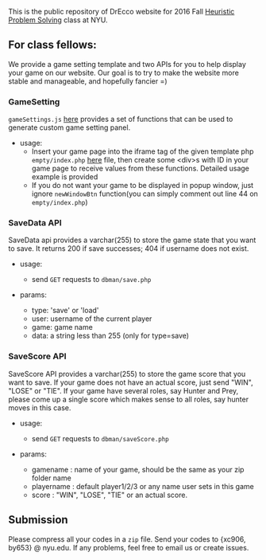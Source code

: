 This is the public repository of DrEcco website for 2016 Fall [Heuristic Problem Solving](http://cs.nyu.edu/courses/fall16/CSCI-GA.2965-001/) class at NYU.

## For class fellows:

We provide a game setting template and two APIs for you to help display your game on our website. Our goal is to try to make the website more stable and manageable, and hopefully fancier =)

### GameSetting

`gameSettings.js` [here](https://github.com/cxashawn/DrEcco_Website/blob/master/js) provides a set of functions that can be used to generate custom game setting panel.

* usage:
    * Insert your game page into the iframe tag of the given template php `empty/index.php` [here](https://github.com/cxashawn/DrEcco_Website/tree/master/empty) file, then create some \<div\>s with ID in your game page to receive values from these functions. Detailed usage example is provided
    * If you do not want your game to be displayed in popup window, just ignore `newWindowBtn` function(you can simply comment out line 44 on `empty/index.php`)

### SaveData API

SaveData api provides a varchar(255) to store the game state that you want to save. It returns 200 if save successes; 404 if username does not exist.

* usage:
    * send `GET` requests to `dbman/save.php`

* params:
    * type: 'save' or 'load'
    * user: username of the current player
    * game: game name
    * data: a string less than 255 (only for type=save)

### SaveScore API

SaveScore API provides a varchar(255) to store the game score that you want to save. If your game does not have an actual score, just send "WIN", "LOSE" or "TIE". If your game have several roles, say Hunter and Prey, please come up a single score which makes sense to all roles, say hunter moves in this case.

* usage:
    * send `GET` requests to `dbman/saveScore.php`

* params:
    * gamename : name of your game, should be the same as your zip folder name
    * playername : default player1/2/3 or any name user sets in this game 
    * score : "WIN", "LOSE", "TIE" or an actual score.

## Submission
Please compress all your codes in a `zip` file. Send your codes to {xc906, by653} @ nyu.edu. 
If any problems, feel free to email us or create issues.


